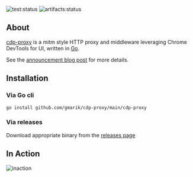 ![test:status](https://github.com/gmarik/cdp-proxy/workflows/Test/badge.svg?branch=master)
![artifacts:status](https://github.com/gmarik/cdp-proxy/workflows/Release%20artifacts/badge.svg?branch=master)

## About

[cdp-proxy] is a mitm style HTTP proxy and middleware leveraging Chrome DevTools for UI, written in [Go].

See the [announcement blog post](https://gmarik.info/blog/2019/cdp-proxy-chrome-devtools-proxy-middleware-golang/) for more details.


## Installation

### Via Go cli

```
go install github.com/gmarik/cdp-proxy/main/cdp-proxy
```

### Via releases

Download appropriate binary from the [releases page](https://github.com/gmarik/cdp-proxy/releases)

## In Action

![inaction](https://user-images.githubusercontent.com/31292/66365788-12436c80-e943-11e9-9d6e-c9dfff5714af.gif)

[cdp-proxy]:https://github.com/gmarik/cdp-proxy
[Go]:https://golang.org
